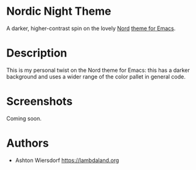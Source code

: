 # Nordic Night Theme

A darker, higher-contrast spin on the lovely [Nord](https://nordtheme.com) [theme for Emacs](https://github.com/nordtheme/emacs).

# Description

This is my personal twist on the Nord theme for Emacs: this has a darker background and uses a wider range of the color pallet in general code.

# Screenshots

Coming soon.

# Authors

 - Ashton Wiersdorf https://lambdaland.org
